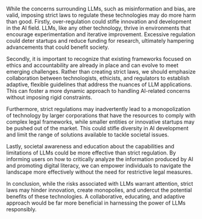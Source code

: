 While the concerns surrounding LLMs, such as misinformation and bias, are valid, imposing strict laws to regulate these technologies may do more harm than good. Firstly, over-regulation could stifle innovation and development in the AI field. LLMs, like any other technology, thrive in environments that encourage experimentation and iterative improvement. Excessive regulation could deter startups and reduce funding for research, ultimately hampering advancements that could benefit society.

Secondly, it is important to recognize that existing frameworks focused on ethics and accountability are already in place and can evolve to meet emerging challenges. Rather than creating strict laws, we should emphasize collaboration between technologists, ethicists, and regulators to establish adaptive, flexible guidelines that address the nuances of LLM applications. This can foster a more dynamic approach to handling AI-related concerns without imposing rigid constraints.

Furthermore, strict regulations may inadvertently lead to a monopolization of technology by larger corporations that have the resources to comply with complex legal frameworks, while smaller entities or innovative startups may be pushed out of the market. This could stifle diversity in AI development and limit the range of solutions available to tackle societal issues.

Lastly, societal awareness and education about the capabilities and limitations of LLMs could be more effective than strict regulation. By informing users on how to critically analyze the information produced by AI and promoting digital literacy, we can empower individuals to navigate the landscape more effectively without the need for restrictive legal measures.

In conclusion, while the risks associated with LLMs warrant attention, strict laws may hinder innovation, create monopolies, and undercut the potential benefits of these technologies. A collaborative, educating, and adaptive approach would be far more beneficial in harnessing the power of LLMs responsibly.